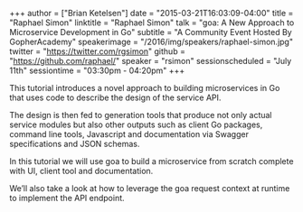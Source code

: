+++
author = ["Brian Ketelsen"]
date = "2015-03-21T16:03:09-04:00"
title = "Raphael Simon"
linktitle = "Raphael Simon"
talk = "goa: A New Approach to Microservice Development in Go"
subtitle = "A Community Event Hosted By GopherAcademy"
speakerimage = "/2016/img/speakers/raphael-simon.jpg"
twitter = "https://twitter.com/rgsimon"
github = "https://github.com/raphael/"
speaker = "rsimon"
sessionscheduled = "July 11th"
sessiontime = "03:30pm - 04:20pm"
+++

This tutorial introduces a novel approach to building microservices in Go that uses code to describe the design of the service API.

The design is then fed to generation tools that produce not only actual service modules but also other outputs such as client Go packages, command line tools, Javascript and documentation via Swagger specifications and JSON schemas.

In this tutorial we will use goa to build a microservice from scratch complete with UI, client tool and documentation.

We’ll also take a look at how to leverage the goa request context at runtime to implement the API endpoint.
